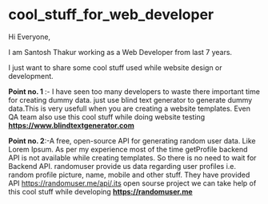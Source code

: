 # cool_stuff_for_web_developer
Hi Everyone,
<p>I am Santosh Thakur working as a Web Developer from last 7 years.</p>
<p>I just want to share some cool stuff used while website design or development.</p>

<strong> Point no. 1 </strong>:- I have seen too many developers to waste there important time for creating dummy data. 
just use blind text generator to generate dummy data.This is very usefull when you are creating a website templates.
Even QA team also use this cool stuff while doing website testing
<a href="https://www.blindtextgenerator.com"><strong>https://www.blindtextgenerator.com</strong></a>

<strong> Point no. 2</strong>:-A free, open-source API for generating random user data. Like Lorem Ipsum.
As per my experience most of the time getProfile backend API is not available while creating templates.
So there is no need to wait for Backend API.
randomuser provide us data regarding user profiles i.e. random profile picture, name, mobile and other stuff.
They have provided API https://randomuser.me/api/.its open sourse project we can take help of this cool stuff while developing
<a href="https://randomuser.me"><strong>https://randomuser.me</strong></a>
